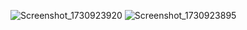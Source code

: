 ![Screenshot_1730923920](https://github.com/user-attachments/assets/0d73e785-b2fc-472e-8214-c0a55ce92ba5)
![Screenshot_1730923895](https://github.com/user-attachments/assets/a0c6971d-bec1-442b-ab56-163a68f4f2f0)
